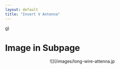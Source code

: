 ```yaml
---
layout: default
title: "Invert V Antenna"
---
```

g)




# Image in Subpage

<p align="center"> 
![](/images/long-wire-attenna.jp
</p>
